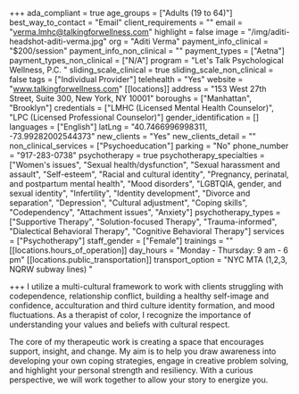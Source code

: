 +++
ada_compliant = true
age_groups = ["Adults (19 to 64)"]
best_way_to_contact = "Email"
client_requirements = ""
email = "verma.lmhc@talkingforwellness.com"
highlight = false
image = "/img/aditi-headshot-aditi-verma.jpg"
org = "Aditi Verma"
payment_info_clinical = "$200/session"
payment_info_non_clinical = ""
payment_types = ["Aetna"]
payment_types_non_clinical = ["N/A"]
program = "Let's Talk Psychological Wellness, P.C. "
sliding_scale_clinical = true
sliding_scale_non_clinical = false
tags = ["Individual Provider"]
telehealth = "Yes"
website = "www.talkingforwellness.com"
[[locations]]
address = "153 West 27th Street, Suite 300, New York, NY 10001"
boroughs = ["Manhattan", "Brooklyn"]
credentials = ["LMHC (Licensed Mental Health Counselor)", "LPC (Licensed Professional Counselor)"]
gender_identification = []
languages = ["English"]
latLng = "40.7466996998311, -73.99282002544373"
new_clients = "Yes"
new_clients_detail = ""
non_clinical_services = ["Psychoeducation"]
parking = "No"
phone_number = "917-283-0738"
psychotherapy = true
psychotherapy_specialties = ["Women's issues", "Sexual health/dysfunction", "Sexual harassment and assault", "Self-esteem", "Racial and cultural identity", "Pregnancy, perinatal, and postpartum mental health", "Mood disorders", "LGBTQIA, gender, and sexual identity", "Infertility", "Identity development", "Divorce and separation", "Depression", "Cultural adjustment", "Coping skills", "Codependency", "Attachment issues", "Anxiety"]
psychotherapy_types = ["Supportive Therapy", "Solution-focused Therapy", "Trauma-informed", "Dialectical Behavioral Therapy", "Cognitive Behavioral Therapy"]
services = ["Psychotherapy"]
staff_gender = ["Female"]
trainings = ""
[[locations.hours_of_operation]]
day_hours = "Monday - Thursday: 9 am - 6 pm"
[[locations.public_transportation]]
transport_option = "NYC MTA (1,2,3, NQRW subway lines) "

+++
I utilize a multi-cultural framework to work with clients struggling with codependence, relationship conflict, building a healthy self-image and confidence, acculturation and third culture identity formation, and mood fluctuations. As a therapist of color, I recognize the importance of understanding your values and beliefs with cultural respect. 

The core of my therapeutic work is creating a space that encourages support, insight, and change. My aim is to help you draw awareness into developing your own coping strategies, engage in creative problem solving, and highlight your personal strength and resiliency. With a curious perspective, we will work together to allow your story to energize you.